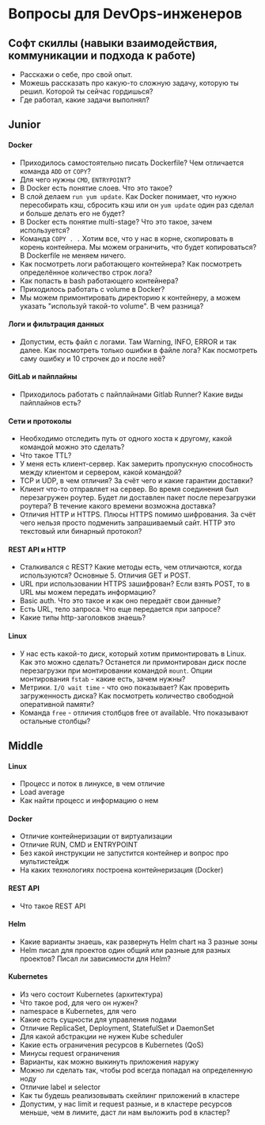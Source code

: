 # Вопросы для DevOps-инженеров

## Софт скиллы (навыки взаимодействия, коммуникации и подхода к работе)
* Расскажи о себе, про свой опыт.
* Можешь рассказать про какую-то сложную задачу, которую ты решил. Которой ты сейчас гордишься?
* Где работал, какие задачи выполнял?

## Junior
#### Docker

* Приходилось самостоятельно писать Dockerfile? Чем отличается команда `ADD` от `COPY`?
* Для чего нужны `CMD`, `ENTRYPOINT`?
* В Docker есть понятие слоев. Что это такое?
* В слой делаем `run yum update`. Как Docker понимает, что нужно пересобирать кэш, сбросить кэш или он `yum update` один раз сделал и больше делать его не будет?
* В Docker есть понятие multi-stage? Что это такое, зачем используется?
* Команда `COPY . .` Хотим все, что у нас в корне, скопировать в корень контейнера. Мы можем ограничить, что будет копироваться? В Dockerfile не меняем ничего.
* Как посмотреть логи работающего контейнера? Как посмотреть определённое количество строк лога?
* Как попасть в bash работающего контейнера?
* Приходилось работать с volume в Docker?
* Мы можем примонтировать директорию к контейнеру, а можем указать "используй такой-то volume". В чем разница?

#### Логи и фильтрация данных

* Допустим, есть файл с логами. Там Warning, INFO, ERROR и так далее. Как посмотреть только ошибки в файле лога? Как посмотреть саму ошибку и 10 строчек до и после неё?

#### GitLab и пайплайны

* Приходилось работать с пайплайнами Gitlab Runner? Какие виды пайплайнов есть?

#### Сети и протоколы

* Необходимо отследить путь от одного хоста к другому, какой командой можно это сделать?
* Что такое TTL?
* У меня есть клиент-сервер. Как замерить пропускную способность между клиентом и сервером, какой командой?
* TCP и UDP, в чем отличия? За счёт чего и какие гарантии доставки?
* Клиент что-то отправляет на сервер. Во время соединения был перезагружен роутер. Будет ли доставлен пакет после перезагрузки роутера? В течение какого времени возможна доставка?
* Отличия HTTP и HTTPS. Плюсы HTTPS помимо шифрования. За счёт чего нельзя просто подменить запрашиваемый сайт. HTTP это текстовый или бинарный протокол?

#### REST API и HTTP

* Сталкивался с REST? Какие методы есть, чем отличаются, когда используются? Основные 5. Отличия GET и POST.
* URL при использовании HTTPS зашифрован? Если взять POST, то в URL мы можем передать информацию?
* Basic auth. Что это такое и как оно передаёт свои данные?
* Есть URL, тело запроса. Что еще передается при запросе?
* Какие типы http-заголовков знаешь?

#### Linux

* У нас есть какой-то диск, который хотим примонтировать в Linux. Как это можно сделать? Останется ли примонтирован диск после перезагрузки при монтировании командой `mount`. Опции монтирования `fstab` - какие есть, зачем нужны?
* Метрики. `I/O wait time` - что оно показывает? Как проверить загруженность диска? Как посмотреть количество свободной оперативной памяти?
* Команда `free` - отличия столбцов free от available. Что показывают остальные столбцы?

## Middle

#### Linux

* Процесс и поток в линуксе, в чем отличие
* Load average
* Как найти процесс и информацию о нем

#### Docker

* Отличие контейнеризации от виртуализации
* Отличие RUN, CMD и ENTRYPOINT
* Без какой инструкции не запустится контейнер и вопрос про мультистейдж
* На каких технологиях построена контейнеризация (Docker)

#### REST API

* Что такое REST API

#### Helm

* Какие варианты знаешь, как развернуть Helm chart на 3 разные зоны
* Helm писал для проектов один общий или разные для разных проектов? Писал ли зависимости для Helm? 

#### Kubernetes

* Из чего состоит Kubernetes (архитектура)
* Что такое pod, для чего он нужен?
* namespace в Kubernetes, для чего
* Какие есть сущности для управления подами
* Отличие ReplicaSet, Deployment, StatefulSet и DaemonSet
* Для какой абстракции не нужен Kube scheduler
* Какие есть ограничения ресурсов в Kubernetes (QoS)
* Минусы request ограничения
* Варианты, как можно выкинуть приложения наружу
* Можно ли сделать так, чтобы pod всегда попадал на определенную ноду
* Отличие label и selector
* Как ты будешь реализовывать скейлинг приложений в кластере
* Допустим, у нас limit и request разные, и в кластере ресурсов меньше, чем в лимите, даст ли нам выложить pod в кластер?
